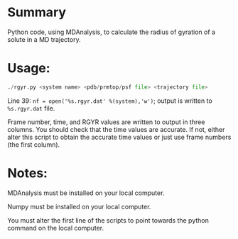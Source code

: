 # Summary 
Python code, using MDAnalysis, to calculate the radius of gyration of a solute in a MD trajectory. 

# Usage:

```python
./rgyr.py <system name> <pdb/prmtop/psf file> <trajectory file>
```
  Line 39: `nf = open('%s.rgyr.dat' %(system),'w')`; output is written to `%s.rgyr.dat` file.
  
  Frame number, time, and RGYR values are written to output in three columns. You should check that the time values are accurate. If not, either alter this script to obtain the accurate time values or just use frame numbers (the first column). 

# Notes:
MDAnalysis must be installed on your local computer.

Numpy must be installed on your local computer. 

You must alter the first line of the scripts to point towards the python command on the local computer.

